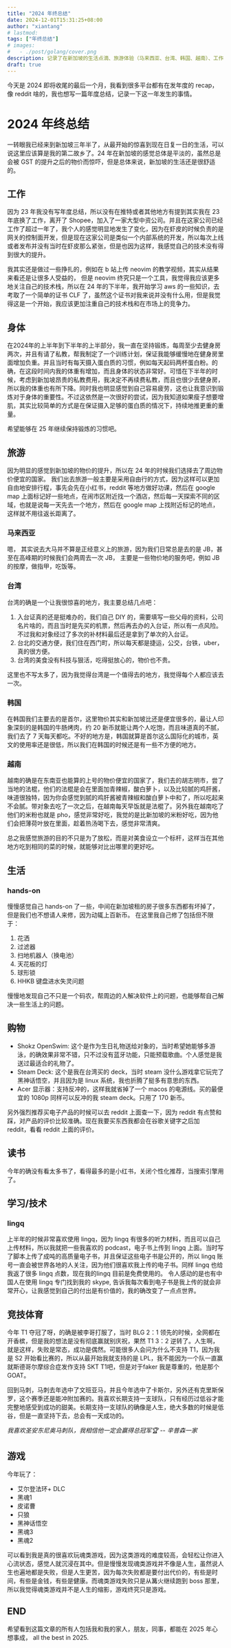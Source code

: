 ```yaml
---
title: "2024 年终总结"
date: 2024-12-01T15:31:25+08:00
author: "xiantang"
# lastmod: 
tags: ["年终总结"]
# images:
#   - ./post/golang/cover.png
description: 记录了在新加坡的生活点滴、旅游体验（马来西亚、台湾、韩国、越南）、工作感悟、健身计划、技术学习（AWS CLF 认证）、游戏回顾、电子产品推荐，以及对未来的展望。
draft: true
---
```


今天是 2024 即将收尾的最后一个月，我看到很多平台都有在发年度的 recap，像 reddit 啥的，我也想写一篇年度总结，记录一下这一年发生的事情。

# 2024 年终总结

一转眼我已经来到新加坡三年半了，从最开始的惊喜到现在日复一日的生活，可以说这里应该算是我的第二故乡了。24 年在新加坡的感觉总体是平淡的，虽然总是会被 GST 的提升之后的物价而惊吓，但是总体来说，新加坡的生活还是很舒适的。

## 工作

因为 23 年我没有写年度总结，所以没有在推特或者其他地方有提到其实我在 23 年底换了工作，离开了 Shopee，加入了一家大型中资公司。并且在这家公司已经工作了超过一年了，我个人的感觉明显地发生了变化，因为在虾皮的时候负责的是网关的控制面开发，但是现在这家公司是类似一个内部系统的开发，所以每次上线或者发布并没有当时在虾皮那么紧张，但是也因为这样，我感觉自己的技术没有得到很大的提升。


我其实还是做过一些挣扎的，例如在 b 站上传 neovim 的教学视频，其实从结果来看还是让很多人受益的， 但是 neovim 终究只是一个工具，我觉得我应该更多地关注自己的技术栈，所以在 24 年的下半年，我开始学习 aws 的一些知识，去考取了一个简单的证书 CLF 了，虽然这个证书对我来说并没有什么用，但是我觉得这是一个开始，我应该更加注重自己的技术栈和在市场上的竞争力。


## 身体

在2024年的上半年到下半年的上半部分，我一直在坚持锻炼，每周至少去健身房两次，并且有请了私教，帮我制定了一个训练计划，保证我能够缓慢地在健身房里面增加负重。并且当时有每天摄入蛋白质的习惯，例如每天起码两杯蛋白粉。的确，在这段时间内我的体重有增加，而且身体的状态非常好。可惜在下半年的时候，考虑到新加坡昂贵的私教费用，我决定不再续费私教，而且也很少去健身房，所以我的体重也有所下降。同时我也明显感觉到自己容易疲劳，这也让我意识到锻炼对于身体的重要性。不过这依然是一次很好的尝试，因为我知道如果瘦子想要增肌，其实比较简单的方式是在保证摄入足够的蛋白质的情况下，持续地推更重的重量。

希望能够在 25 年继续保持锻炼的习惯吧。


## 旅游

因为明显的感觉到新加坡的物价的提升，所以在 24 年的时候我们选择去了周边物价便宜的国家。
我们出去旅游一般主要是采用自由行的方式，因为这样可以更加自由地安排行程，事先会先在小红书，reddit 等地方做好功课，然后在 google map 上面标记好一些地点，在闹市区附近找一个酒店，然后每一天探索不同的区域，也就是说每一天先去一个地方，然后在 google map 上找附近标记的地点，这样就不用往返长距离了。

### 马来西亚

嗯， 其实说去大马并不算是正经意义上的旅游，因为我们日常总是去的是 JB，甚至在高峰期的时候我们会两周去一次 JB， 主要是一些物价地的服务吧，例如 JB 的按摩，做指甲，吃饭等。

### 台湾

台湾的确是一个让我很惊喜的地方，我主要总结几点吧：
1. 入台证真的还是挺难办的，我们自己 DIY 的，需要填写一些父母的资料，公司名片啥的，而且当时是先买的机票，然后再去办的入台证，所以有一点风险。不过我和对象经过了多次的补材料最后还是拿到了单次的入台证。
2. 台北的交通方便，我们住在西门町，所以每天都是捷运，公交，台铁，uber，真的很方便。
3. 台湾的美食没有科技与狠活，吃得挺放心的，物价也不贵。

这里也不写太多了，因为我觉得台湾是一个值得去的地方，我觉得每个人都应该去一次。


### 韩国

在韩国我们主要去的是首尔，这里物价其实和新加坡比还是便宜很多的，最让人印象深刻的是韩国的牛肠烤肉，约 20 新币就能让两个人吃饱，而且味道真的不腻，我们去了 7 天每天都吃。不好的地方是，韩国就算是首尔这么国际化的城市，英文的使用率还是很低，所以我们在韩国的时候还是有一些不方便的地方。

### 越南

越南的确是在东南亚也能算的上号的物价便宜的国家了，我们去的胡志明市，尝了当地的法棍，他们的法棍是会在里面加青辣椒，酸白萝卜，以及比较腻的鸡肝酱，味道很独特，因为你会感觉到腻的鸡肝酱被青辣椒和酸白萝卜中和了，所以吃起来不会腻。带对象去吃了一次之后，在越南每天早饭就是法棍了。另外我在越南吃了他们的米粉也就是 pho，感觉非常好吃，我觉的是比新加坡的米粉好吃，因为他们会把薄荷叶放在里面，趁着热汤喝下去，感觉非常清爽。

总之我感觉旅游的目的不只是为了放松，而是对美食设立一个标杆，这样当在其他地方吃到相同的菜的时候，就能够对比出哪里的更好吃。


## 生活

### hands-on

慢慢感觉自己 hands-on 了一些，中间在新加坡租的房子很多东西都有坏掉了，但是我们也不想请人来修，因为动辄上百新币。
在这里我自己修了包括但不限于：
1. 花洒
2. 过滤器
3. 扫地机器人（换电池）
4. 天花板的灯
5. 球形锁
6. HHKB 键盘进水失灵问题

慢慢地发现自己不只是一个码农，帮周边的人解决软件上的问题，也能够帮自己解决一些生活上的问题。

## 购物

* Shokz OpenSwim: 这个是作为生日礼物送给对象的，当时希望她能够多游泳，的确效果非常不错，只不过没有蓝牙功能，只能预载歌曲。个人感觉是我送过最适合的礼物了。
* Steam Deck: 这个是我在台湾买的 deck，当时 steam 没什么游戏拿它玩完了黑神话悟空，并且因为是 linux 系统，我也折腾了挺多有意思的东西。
* Acer 显示器：支持反冲的，这样我就省掉了一个 macos 的电源线。买的最便宜的 1080p 同样可以反冲的我 steam deck。只用了 170 新币。


另外强烈推荐买电子产品的时候可以去 reddit 上面查一下，因为 reddit 有点赞和踩，对产品的评价比较准确。现在我要买东西我都会在谷歌关键字之后加 reddit，看看 reddit 上面的评价。


## 读书

今年的确没有看太多书了，看得最多的是小红书，关闭个性化推荐，当搜索引擎用了。


## 学习/技术

### lingq

上半年的时候非常喜欢使用 lingq，因为 lingq 有很多的听力材料，而且可以自己上传材料，所以我就把一些我喜欢的 podcast，电子书上传到 lingq 上面。当时写了脚本上传了成吨的高质量电子书，并且保证这些电子书是公开的，所以 lingq 账号一直会被世界各地的人关注，因为他们很喜欢我上传的电子书。同样 lingq 也给我返了很多 lingq 点数，现在我的lingq 目前是免费使用的。 令人感动的是也有中国人在使用 lingq 专门找到我的 skype, 告诉我每次看到电子书是我上传的就会非常开心，让我感觉到自己的付出是有价值的，我的确改变了一点点世界。


## 竞技体育


今年 T1 夺冠了呀，的确是被李哥打服了，当时 BLG 2：1 领先的时候，全网都在开香槟，但是我的想法是没有彻底赢就别庆祝，果然 T1 3：2 逆转了。人生啊，就是这样，失败是常态，成功是偶然。可能很多人会问为什么不支持 T1，因为我是 S2 开始看比赛的，所以从最开始我就支持的是 LPL，我不能因为一个队一直赢就斯德哥尔摩综合症发作支持 SKT T1吧，但是对于faker 我是尊重的，他是那个 GOAT。


回到马刺，马刺去年选中了文班亚马，并且今年选中了卡斯尔，另外还有克里斯保罗，这个赛季还是能冲附加赛的。我喜欢长期支持一支球队，只有经历过低谷才能完整地感受到成功的甜美。长期支持一支球队的确像是人生，绝大多数的时候是低谷，但是一直坚持下去，总会有一天成功的。

*我喜欢圣安东尼奥马刺队，我相信他一定会赢得总冠军🏆 -- 辛普森一家*



## 游戏

今年玩了：
* 艾尔登法环+ DLC
* 黑魂1
* 皮诺曹
* 只狼
* 黑神话悟空
* 黑魂3
* 黑魂2

可以看到我是真的很喜欢玩魂类游戏，因为这类游戏的难度较高，会轻松让你进入心流状态，感觉人就沉浸在其中。但是慢慢发现魂类游戏并不像是人生，虽然说人生也遍地都是失败，但是人生更苦，因为每次失败都是要付出代价的，有些是时间，有些是金钱，有些是健康。而魂类游戏失败只是从篝火继续跑到 boss 那里，所以我觉得魂类游戏并不是人生的缩影，游戏终究只是游戏。

## END

<!-- 时间过得太快，一眨眼 2022 年就过去了，我想说的是要多去体验和感受，才能让时间慢下来。 -->
<!-- 如果生命的长度是人生的长度，那么我们曾经去过的地方，可以算是人生的宽度，而我们曾经爱过的人、体验过的情感。 -->
<!-- 最后祝大家新年快乐，身体健康，万事如意。 -->

希望看到这篇文章的所有人包括我和我的家人，朋友，同事，都能在 2025 年心想事成， all the best in 2025.



